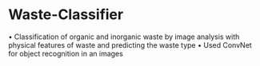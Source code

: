 # Waste-Classifier
• Classification of organic and inorganic waste by image analysis with physical features of waste and
  predicting the waste type
• Used ConvNet for object recognition in an images
